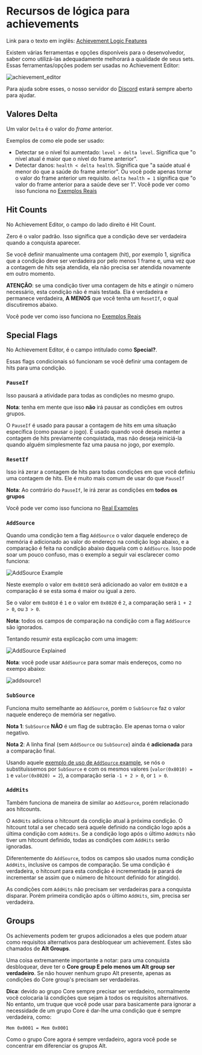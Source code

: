 # Recursos de lógica para achievements

Link para o texto em inglês: [Achievement Logic Features](Achievement-Logic-Features)

Existem várias ferramentas e opções disponíveis para o desenvolvedor, saber como utilizá-las adequadamente melhorará a qualidade de seus sets. Essas ferramentas/opções podem ser usadas no Achievement Editor:

![achievement_editor](https://user-images.githubusercontent.com/8508804/33130013-0eb07d96-cf79-11e7-8f73-6d737dfe5e16.png)

Para ajuda sobre esses, o nosso servidor do [Discord](https://discordapp.com/invite/TdfC3r7) estará sempre aberto para ajudar.

## Valores Delta

Um valor `Delta` é o valor do _frame_ anterior.

Exemplos de como ele pode ser usado:

- Detectar se o nível foi aumentado: `level > delta level`. Significa que "o nível atual é maior que o nível do frame anterior".
- Detectar danos: `health < delta health`. Significa que "a saúde atual é menor do que a saúde do frame anterior". Ou você pode apenas tornar o valor do frame anterior um requisito. `delta health = 1` significa que "o valor do frame anterior para a saúde deve ser 1".
  Você pode ver como isso funciona no [Exemplos Reais](Real-Examples-pt_BR)

## Hit Counts

No Achievement Editor, o campo do lado direito é Hit Count.

Zero é o valor padrão. Isso significa que a condição deve ser verdadeira quando a conquista aparecer.

Se você definir manualmente uma contagem (hit), por exemplo 1, significa que a condição deve ser verdadeira por pelo menos 1 frame e, uma vez que a contagem de _hits_ seja atendida, ela não precisa ser atendida novamente em outro momento.

**ATENÇÃO**: se uma condição tiver uma contagem de hits e atingir o número necessário, esta condição não é mais testada. Ela é verdadeira e permanece verdadeira, **A MENOS** que você tenha um `ResetIf`, o qual discutiremos abaixo.

Você pode ver como isso funciona no [Exemplos Reais](Real-Examples-pt_BR)

## Special Flags

No Achievement Editor, é o campo intitulado como **Special?**.

Essas flags condicionais só funcionam se você definir uma contagem de hits para uma condição.

### `PauseIf`

Isso pausará a atividade para todas as condições no mesmo grupo.

**Nota**: tenha em mente que isso **não** irá pausar as condições em outros grupos.

O `PauseIf` é usado para pausar a contagem de hits em uma situação específica (como pausar o jogo). É usado quando você deseja manter a contagem de hits previamente conquistada, mas não deseja reiniciá-la quando alguém simplesmente faz uma pausa no jogo, por exemplo.

### `ResetIf`

Isso irá zerar a contagem de hits para todas condições em que você definiu uma contagem de hits. Ele é muito mais comum de usar do que `PauseIf`

**Nota**: Ao contrário do `PauseIf`, le irá zerar as condições em **todos os grupos**

Você pode ver como isso funciona no [Real Examples](Real-Examples-pt_BR)

### `AddSource`

Quando uma condição tem a flag `AddSource` o valor daquele endereço de memória é adicionado ao valor do endereço na condição logo abaixo, e a comparação é feita na condição abaixo daquela com o `AddSource`. Isso pode soar um pouco confuso, mas o exemplo a seguir vai esclarecer como funciona:

![`AddSource` Example](https://user-images.githubusercontent.com/8508804/42702176-169aaf44-869f-11e8-979c-487a040e0145.png)

Neste exemplo o valor em `0x8010` será adicionado ao valor em `0x8020` e a comparação é se esta soma é maior ou igual a zero.

Se o valor em `0x8010` é `1` e o valor em `0x8020` é `2`, a comparação será `1 + 2 > 0`, ou `3 > 0`.

**Nota**: todos os campos de comparação na condição com a flag `AddSource` são ignorados.

Tentando resumir esta explicação com uma imagem:

![`AddSource` Explained](https://user-images.githubusercontent.com/8508804/42702180-1712bca0-869f-11e8-9949-11021fa891bb.png)

**Nota**: você pode usar `AddSource` para somar mais endereços, como no exempo abaixo:

![addsource1](https://user-images.githubusercontent.com/8508804/42702178-16c6d97a-869f-11e8-9c0d-84ef42ec4867.png)

### `SubSource`

Funciona muito semelhante ao `AddSource`, porém o `SubSource` faz o valor naquele endereço de memória ser negativo.

**Nota 1**: `SubSource` **NÃO** é um flag de subtração. Ele apenas torna o valor negativo.

**Nota 2**: A linha final (sem `AddSource` ou `SubSource`) ainda é **adicionada** para a comparação final.

Usando aquele [exemplo de uso de `AddSource` example](#add-source), se nós o substituíssemos por `SubSource` e com os mesmos valores (`valor(0x8010) = 1` e `valor(0x8020) = 2`), a comparação seria `-1 + 2 > 0`, or `1 > 0`.

### `AddHits`

Também funciona de maneira de similar ao `AddSource`, porém relacionado aos hitcounts.

O `AddHits` adiciona o hitcount da condição atual à próxima condição. O hitcount total a ser checado será aquele definido na condição logo após a última condição com `AddHits`. Se a condição logo após o último `AddHits` não tiver um hitcount definido, todas as condições com `AddHits` serão ignoradas.

Diferentemente do `AddSource`, todos os campos são usados numa condição `AddHits`, inclusive os campos de comparação. Se uma condição é verdadeira, o hitcount para esta condição é incrementada (e parará de incrementar se assim que o número de hitcount definido for atingido).

As condições com `AddHits` não precisam ser verdadeiras para a conquista disparar. Porém primeira condição após o último `AddHits`, sim, precisa ser verdadeira.

## Groups

Os achievements podem ter grupos adicionados a eles que podem atuar como requisitos alternativos para desbloquear um achievement. Estes são chamados de **Alt Groups**.

Uma coisa extremamente importante a notar: para uma conquista desbloquear, deve ter o **Core group E pelo menos um Alt group ser verdadeiro**. Se não houver nenhum grupo Alt presente, apenas as condições do Core group's precisam ser verdadeiras.

**Dica**: devido ao grupo Core sempre precisar ser verdadeiro, normalmente você colocaria lá condições que sejam à todos os requisitos alternativos. No entanto, um truque que você pode usar para basicamente para ignorar a necessidade de um grupo Core é dar-lhe uma condição que é sempre verdadeira, como:

`Mem 0x0001 = Mem 0x0001`

Como o grupo Core agora é sempre verdadeiro, agora você pode se concentrar em diferenciar os grupos Alt.
